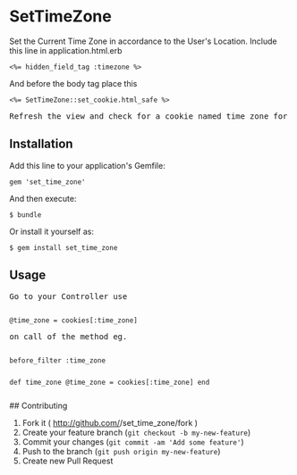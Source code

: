 # SetTimeZone

Set the Current Time Zone in accordance to the User's Location.
Include this line in application.html.erb 

<code><%= hidden_field_tag :timezone %>
</code>

And before the body tag place this

<code><%= SetTimeZone::set_cookie.html_safe %>
</code>

<pre>
Refresh the view and check for a cookie named time_zone for users current time zone
</pre>
## Installation

Add this line to your application's Gemfile:

    gem 'set_time_zone'

And then execute:

    $ bundle

Or install it yourself as:

    $ gem install set_time_zone

## Usage
<pre>Go to your Controller use </pre>
<code>
@time_zone = cookies[:time_zone]
</code>
<pre>on call of the method eg.</pre>
<code>
before_filter :time_zone

def time_zone
@time_zone = cookies[:time_zone]
end

</code>
## Contributing

1. Fork it ( http://github.com/<my-github-username>/set_time_zone/fork )
2. Create your feature branch (`git checkout -b my-new-feature`)
3. Commit your changes (`git commit -am 'Add some feature'`)
4. Push to the branch (`git push origin my-new-feature`)
5. Create new Pull Request
